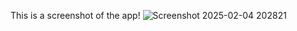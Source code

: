 This is a screenshot of the app!
![Screenshot 2025-02-04 202821](https://github.com/user-attachments/assets/d4580249-1708-43f0-9d1a-1bebd63280e8)
